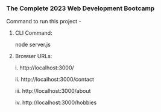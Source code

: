 ### The Complete 2023 Web Development Bootcamp

Command to run this project -

1. CLI Command:

   node server.js

2. Browser URLs:

   i. http://localhost:3000/

   ii. http://localhost:3000/contact

   iii. http://localhost:3000/about

   iv. http://localhost:3000/hobbies
